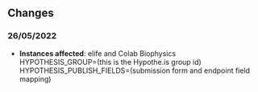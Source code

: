 ## Changes

### 26/05/2022

- **Instances affected**: elife and Colab Biophysics <br />
  HYPOTHESIS_GROUP=(this is the Hypothe.is group id) <br />
  HYPOTHESIS_PUBLISH_FIELDS=(submission form and endpoint field mapping)
